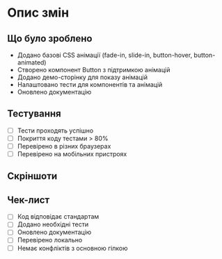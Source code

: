 # Опис змін

## Що було зроблено
- Додано базові CSS анімації (fade-in, slide-in, button-hover, button-animated)
- Створено компонент Button з підтримкою анімацій
- Додано демо-сторінку для показу анімацій
- Налаштовано тести для компонентів та анімацій
- Оновлено документацію

## Тестування
- [ ] Тести проходять успішно
- [ ] Покриття коду тестами > 80%
- [ ] Перевірено в різних браузерах
- [ ] Перевірено на мобільних пристроях

## Скріншоти
<!-- Додайте скріншоти, якщо потрібно -->

## Чек-лист
- [ ] Код відповідає стандартам
- [ ] Додано необхідні тести
- [ ] Оновлено документацію
- [ ] Перевірено локально
- [ ] Немає конфліктів з основною гілкою 